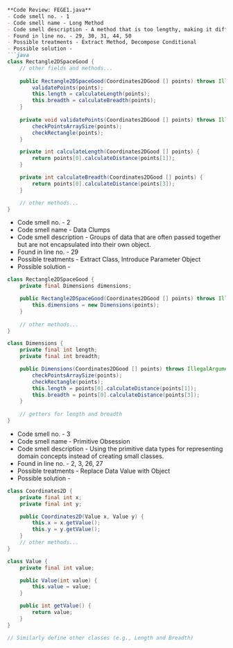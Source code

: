 ```markdown
**Code Review: FEGE1.java**
- Code smell no. - 1
- Code smell name - Long Method
- Code smell description - A method that is too lengthy, making it difficult to understand and maintain.
- Found in line no. - 29, 30, 31, 44, 50
- Possible treatments - Extract Method, Decompose Conditional
- Possible solution - 
```java
class Rectangle2DSpaceGood {
    // other fields and methods...
    
    public Rectangle2DSpaceGood(Coordinates2DGood [] points) throws IllegalArgumentException {
        validatePoints(points);
        this.length = calculateLength(points);
        this.breadth = calculateBreadth(points);
    }
    
    private void validatePoints(Coordinates2DGood [] points) throws IllegalArgumentException {
        checkPointsArraySize(points);
        checkRectangle(points);
    }

    private int calculateLength(Coordinates2DGood [] points) {
        return points[0].calculateDistance(points[1]);
    }

    private int calculateBreadth(Coordinates2DGood [] points) {
        return points[0].calculateDistance(points[3]);
    }

    // other methods...
}
```
- Code smell no. - 2
- Code smell name - Data Clumps
- Code smell description - Groups of data that are often passed together but are not encapsulated into their own object.
- Found in line no. - 29
- Possible treatments - Extract Class, Introduce Parameter Object
- Possible solution - 
```java
class Rectangle2DSpaceGood {
    private final Dimensions dimensions;

    public Rectangle2DSpaceGood(Coordinates2DGood [] points) throws IllegalArgumentException {
        this.dimensions = new Dimensions(points);
    }
    
    // other methods...
}

class Dimensions {
    private final int length;
    private final int breadth;

    public Dimensions(Coordinates2DGood [] points) throws IllegalArgumentException {
        checkPointsArraySize(points);
        checkRectangle(points);
        this.length = points[0].calculateDistance(points[1]);
        this.breadth = points[0].calculateDistance(points[3]);
    }
    
    // getters for length and breadth
}
```
- Code smell no. - 3
- Code smell name - Primitive Obsession
- Code smell description - Using the primitive data types for representing domain concepts instead of creating small classes.
- Found in line no. - 2, 3, 26, 27
- Possible treatments - Replace Data Value with Object
- Possible solution - 
```java
class Coordinates2D {
    private final int x;
    private final int y;

    public Coordinates2D(Value x, Value y) {
        this.x = x.getValue();
        this.y = y.getValue();
    }
    // other methods...
}

class Value {
    private final int value;

    public Value(int value) {
        this.value = value;
    }

    public int getValue() {
        return value;
    }
}

// Similarly define other classes (e.g., Length and Breadth)
```
```